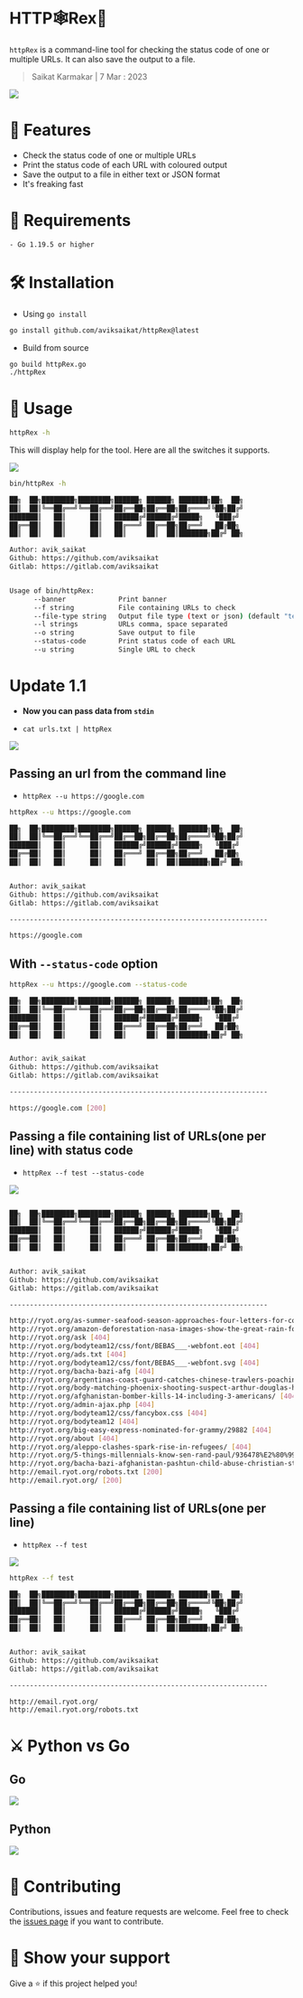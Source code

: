 # HTTP🕸️Rex🦖
`httpRex` is a command-line tool for checking the status code of one or multiple URLs. It can also save the output to a file.

> Saikat Karmakar | 7 Mar : 2023

![](media/banner.gif)


<!-- [![Go Report Card](https://goreportcard.com/badge/github.com/Aviksaikat/httpRex/)](https://goreportcard.com/report/github.com/Aviksaikat/httpRex/) -->



# 🚀 Features

- Check the status code of one or multiple URLs
- Print the status code of each URL with coloured output
- Save the output to a file in either text or JSON format
- It's freaking fast

# 💾 Requirements 
```bash
- Go 1.19.5 or higher
```

# 🛠️ Installation 
- Using `go install`
```bash
go install github.com/aviksaikat/httpRex@latest
```

- Build from source
```bash
go build httpRex.go
./httpRex
```


# 🤖 Usage
```bash
httpRex -h
```
This will display help for the tool. Here are all the switches it supports.

![](media/help.gif)

```bash
bin/httpRex -h

██╗  ██╗████████╗████████╗██████╗ ██████╗ ███████╗██╗  ██╗
██║  ██║╚══██╔══╝╚══██╔══╝██╔══██╗██╔══██╗██╔════╝╚██╗██╔╝
███████║   ██║      ██║   ██████╔╝██████╔╝█████╗   ╚███╔╝ 
██╔══██║   ██║      ██║   ██╔═══╝ ██╔══██╗██╔══╝   ██╔██╗ 
██║  ██║   ██║      ██║   ██║     ██║  ██║███████╗██╔╝ ██╗

Author: avik_saikat
Github: https://github.com/aviksaikat
Gitlab: https://gitlab.com/aviksaikat


Usage of bin/httpRex:
      --banner             Print banner
      --f string           File containing URLs to check
      --file-type string   Output file type (text or json) (default "text")
      --l strings          URLs comma, space separated
      --o string           Save output to file
      --status-code        Print status code of each URL
      --u string           Single URL to check
```

# Update 1.1
- **Now you can pass data from `stdin`**

- `cat urls.txt | httpRex`

![](media/stdin.gif)

## Passing an url from the command line
- `httpRex --u https://google.com`


```bash
httpRex --u https://google.com

██╗  ██╗████████╗████████╗██████╗ ██████╗ ███████╗██╗  ██╗
██║  ██║╚══██╔══╝╚══██╔══╝██╔══██╗██╔══██╗██╔════╝╚██╗██╔╝
███████║   ██║      ██║   ██████╔╝██████╔╝█████╗   ╚███╔╝ 
██╔══██║   ██║      ██║   ██╔═══╝ ██╔══██╗██╔══╝   ██╔██╗ 
██║  ██║   ██║      ██║   ██║     ██║  ██║███████╗██╔╝ ██╗


Author: avik_saikat
Github: https://github.com/aviksaikat
Gitlab: https://gitlab.com/aviksaikat

----------------------------------------------------------------

https://google.com
```

## With `--status-code` option

<!-- ![](media/Usage.gif) -->

```bash
httpRex --u https://google.com --status-code

██╗  ██╗████████╗████████╗██████╗ ██████╗ ███████╗██╗  ██╗
██║  ██║╚══██╔══╝╚══██╔══╝██╔══██╗██╔══██╗██╔════╝╚██╗██╔╝
███████║   ██║      ██║   ██████╔╝██████╔╝█████╗   ╚███╔╝ 
██╔══██║   ██║      ██║   ██╔═══╝ ██╔══██╗██╔══╝   ██╔██╗ 
██║  ██║   ██║      ██║   ██║     ██║  ██║███████╗██╔╝ ██╗


Author: avik_saikat
Github: https://github.com/aviksaikat
Gitlab: https://gitlab.com/aviksaikat

----------------------------------------------------------------

https://google.com [200]
```


## Passing a file containing list of URLs(one per line) with status code 

- `httpRex --f test --status-code`

![](media/file_use_st.gif)

```bash

██╗  ██╗████████╗████████╗██████╗ ██████╗ ███████╗██╗  ██╗
██║  ██║╚══██╔══╝╚══██╔══╝██╔══██╗██╔══██╗██╔════╝╚██╗██╔╝
███████║   ██║      ██║   ██████╔╝██████╔╝█████╗   ╚███╔╝ 
██╔══██║   ██║      ██║   ██╔═══╝ ██╔══██╗██╔══╝   ██╔██╗ 
██║  ██║   ██║      ██║   ██║     ██║  ██║███████╗██╔╝ ██╗


Author: avik_saikat
Github: https://github.com/aviksaikat
Gitlab: https://gitlab.com/aviksaikat

----------------------------------------------------------------

http://ryot.org/as-summer-seafood-season-approaches-four-letters-for-consumers-to-remember/211641 [404]
http://ryot.org/amazon-deforestation-nasa-images-show-the-great-rain-forest-disappearing/ [404]
http://ryot.org/ask [404]
http://ryot.org/bodyteam12/css/font/BEBAS___-webfont.eot [404]
http://ryot.org/ads.txt [404]
http://ryot.org/bodyteam12/css/font/BEBAS___-webfont.svg [404]
http://ryot.org/bacha-bazi-afg [404]
http://ryot.org/argentinas-coast-guard-catches-chinese-trawlers-poaching-squid/108797 [404]
http://ryot.org/body-matching-phoenix-shooting-suspect-arthur-douglas-harmon-found-in-bushes/65554%E2%80%99 [404]
http://ryot.org/afghanistan-bomber-kills-14-including-3-americans/ [404]
http://ryot.org/admin-ajax.php [404]
http://ryot.org/bodyteam12/css/fancybox.css [404]
http://ryot.org/bodyteam12 [404]
http://ryot.org/big-easy-express-nominated-for-grammy/29882 [404]
http://ryot.org/about [404]
http://ryot.org/aleppo-clashes-spark-rise-in-refugees/ [404]
http://ryot.org/5-things-millennials-know-sen-rand-paul/936478%E2%80%99 [404]
http://ryot.org/bacha-bazi-afghanistan-pashtun-child-abuse-christian-stephen/912777%E2%80%99 [404]
http://email.ryot.org/robots.txt [200]
http://email.ryot.org/ [200]
```

## Passing a file containing list of URLs(one per line) 
- `httpRex --f test`

![](media/file_use.gif)


```bash
httpRex --f test              

██╗  ██╗████████╗████████╗██████╗ ██████╗ ███████╗██╗  ██╗
██║  ██║╚══██╔══╝╚══██╔══╝██╔══██╗██╔══██╗██╔════╝╚██╗██╔╝
███████║   ██║      ██║   ██████╔╝██████╔╝█████╗   ╚███╔╝ 
██╔══██║   ██║      ██║   ██╔═══╝ ██╔══██╗██╔══╝   ██╔██╗ 
██║  ██║   ██║      ██║   ██║     ██║  ██║███████╗██╔╝ ██╗


Author: avik_saikat
Github: https://github.com/aviksaikat
Gitlab: https://gitlab.com/aviksaikat

----------------------------------------------------------------

http://email.ryot.org/
http://email.ryot.org/robots.txt
```


# ⚔️ Python vs Go

## Go
![](media/go_time.png)
## Python
![](media/python_time.png)


# 🤝 Contributing 
Contributions, issues and feature requests are welcome. Feel free to check the [issues page](https://github.com/Aviksaikat/httpRex/issues) if you want to contribute.


# 💖 Show your support 
Give a ⭐️ if this project helped you!